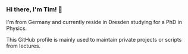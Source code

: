 ### Hi there, I'm Tim! 👋

I'm from Germany and currently reside in Dresden studying for a PhD in Physics.

This GitHub profile is mainly used to maintain private projects or scripts from lectures.
